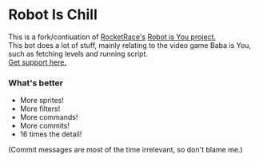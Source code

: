 # Robot Is Chill

This is a fork/contiuation of [RocketRace's](https://github.com/RocketRace) [Robot is You project.](https://github.com/RocketRace/robot-is-you)<br>
This bot does a lot of stuff, mainly relating to the video game Baba is You, such as fetching levels and running script.<br>
[Get support here.](https://discord.gg/ktk8XkAfGD)


### What's better
* More sprites!
* More filters!
* More commands!
* More commits!
* 16 times the detail!


(Commit messages are most of the time irrelevant, so don't blame me.)

